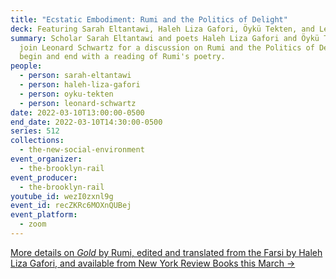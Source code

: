 ```yaml
---
title: "Ecstatic Embodiment: Rumi and the Politics of Delight"
deck: Featuring Sarah Eltantawi, Haleh Liza Gafori, Öykü Tekten, and Leonard Schwartz
summary: Scholar Sarah Eltantawi and poets Haleh Liza Gafori and Öykü Tekten
  join Leonard Schwartz for a discussion on Rumi and the Politics of Delight. We
  begin and end with a reading of Rumi's poetry.
people:
  - person: sarah-eltantawi
  - person: haleh-liza-gafori
  - person: oyku-tekten
  - person: leonard-schwartz
date: 2022-03-10T13:00:00-0500
end_date: 2022-03-10T14:30:00-0500
series: 512
collections:
  - the-new-social-environment
event_organizer:
  - the-brooklyn-rail
event_producer:
  - the-brooklyn-rail
youtube_id: wezI0zxnl9g
event_id: recZKRc6MOXnQUBej
event_platform:
  - zoom
---
```

[More details on *Gold* by Rumi, edited and translated from the Farsi by Haleh Liza Gafori, and available from New York Review Books this March →](https://www.nyrb.com/products/gold?variant=35510853271720)